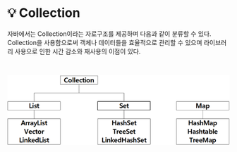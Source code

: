 # 💡 **Collection**

자바에서는 Collection이라는 자료구조를 제공하며 다음과 같이 분류할 수 있다.
Collection을 사용함으로써 객체나 데이터들을 효율적으로 관리할 수 있으며 라이브러리 사용으로 인한 시간 감소와 재사용의 이점이 있다.

<br>

![img](https://github.com/dilmah0203/TIL/blob/main/Image/Collection.png)

